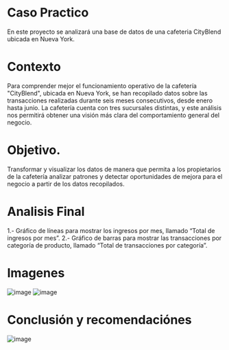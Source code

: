 # Caso Practico
En este proyecto se analizará una base de datos de una cafeteria CityBlend ubicada en Nueva York.
# Contexto
Para comprender mejor el funcionamiento operativo de la cafetería "CityBlend", ubicada en Nueva York, se han recopilado datos sobre las transacciones realizadas durante seis meses consecutivos, desde enero hasta junio. La cafetería cuenta con tres sucursales distintas, y este análisis nos permitirá obtener una visión más clara del comportamiento general del negocio.
# Objetivo.
Transformar y visualizar los datos de manera que permita a los propietarios de la cafetería analizar patrones y detectar oportunidades de mejora para el negocio a partir de los datos recopilados.
# Analisis Final
1.- Gráfico de líneas para mostrar los ingresos por mes, llamado “Total de ingresos por mes”.
2.- Gráfico de barras para mostrar las transacciones por categoría de producto, llamado “Total de transacciones por categoría”.
# Imagenes
![image](https://github.com/user-attachments/assets/4d6832de-5f7b-42a8-800c-a74f10a6ad74)
![image](https://github.com/user-attachments/assets/bfda78b5-6ba2-40b2-bd0c-132fbc95622c)
# Conclusión y recomendaciónes
![image](https://github.com/user-attachments/assets/1886c834-6bc3-4866-8f2e-3d362749d48d)
